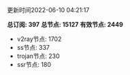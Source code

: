 更新时间2022-06-10 04:21:17

**总订阅: 397**
**总节点: 15127**
**有效节点: 2449**
- v2ray节点: 1702
- ss节点: 337
- trojan节点: 230
- ssr节点: 180

